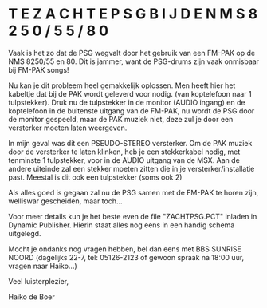 # T E   Z A C H T E   P S G   B I J D E   N M S   8 2 5 0 / 5 5 / 8 0


Vaak is  het zo  dat de PSG wegvalt door het gebruik van een
FM-PAK  op de  NMS 8250/55  en 80.  Dit is  jammer, want  de
PSG-drums zijn vaak onmisbaar bij FM-PAK songs!

Nu kan  je dit probleem heel gemakkelijk oplossen. Men heeft
hier  het kabeltje dat bij de PAK wordt geleverd voor nodig.
(van koptelefoon naar 1 tulpstekker). Druk nu de tulpstekker
in  de  monitor  (AUDIO  ingang)  en  de  koptelefoon  in de
buitenste uitgang  van de  FM-PAK, nu  wordt de  PSG door de
monitor  gespeeld, maar de PAK muziek niet, deze zul je door
een versterker moeten laten weergeven.

In mijn  geval was  dit een  PSEUDO-STEREO versterker. Om de
PAK  muziek door  de versterker te laten klinken, heb je een
stekkerkabel nodig,  met tenminste 1 tulpstekker, voor in de
AUDIO  uitgang van  de MSX.  Aan de  andere uiteinde zal een
stekker moeten zitten die in je versterker/installatie past.
Meestal is dit ook een tulpstekker (soms ook 2)

Als alles  goed is  gegaan zal nu de PSG samen met de FM-PAK
te horen zijn, welliswar gescheiden, maar toch...

Voor   meer  details   kun  je   het  beste   even  de  file
"ZACHTPSG.PCT" inladen  in Dynamic  Publisher. Hierin  staat
alles nog eens in een handig schema uitgelegd.

Mocht  je ondanks  nog vragen  hebben, bel  dan eens met BBS
SUNRISE  NOORD  (dagelijks 22-7,  tel: 05126-2123  of gewoon
spraak na 18:00 uur, vragen naar Haiko...)

Veel luisterplezier,

Haiko de Boer
